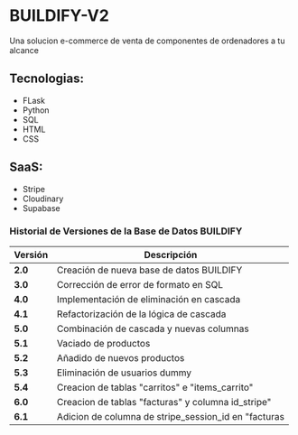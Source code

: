 # BUILDIFY-V2

Una solucion e-commerce de venta de componentes de ordenadores a tu alcance

## Tecnologias:

- FLask
- Python
- SQL
- HTML
- CSS

## SaaS:
- Stripe
- Cloudinary
- Supabase

### Historial de Versiones de la Base de Datos BUILDIFY

| Versión | Descripción                                          |
|---------|----------------------------------------------------- |
| **2.0** | Creación de nueva base de datos BUILDIFY             |
| **3.0** | Corrección de error de formato en SQL                |
| **4.0** | Implementación de eliminación en cascada             |
| **4.1** | Refactorización de la lógica de cascada              |
| **5.0** | Combinación de cascada y nuevas columnas             |
| **5.1** | Vaciado de productos                                 |
| **5.2** | Añadido de nuevos productos                          |
| **5.3** | Eliminación de usuarios dummy                        |
| **5.4** | Creacion de tablas "carritos" e "items_carrito"      |
| **6.0** | Creacion de tablas "facturas" y columna id_stripe"   |
| **6.1** | Adicion de columna de stripe_session_id en "facturas |
